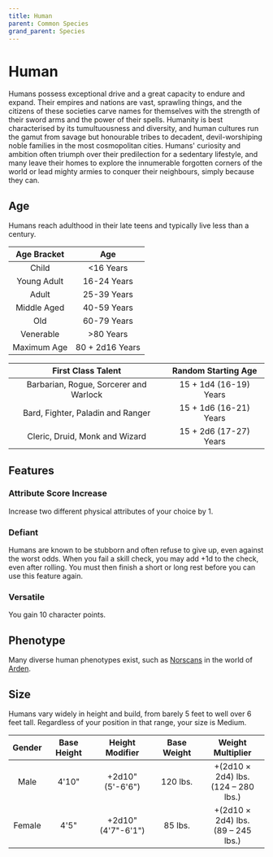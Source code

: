 ```yaml
---
title: Human
parent: Common Species
grand_parent: Species
---
```


# Human
Humans possess exceptional drive and a great capacity to endure and expand. Their empires and nations are vast, sprawling things, and the citizens of these societies carve names for themselves with the strength of their sword arms and the power of their spells. Humanity is best characterised by its tumultuousness and diversity, and human cultures run the gamut from savage but honourable tribes to decadent, devil-worshiping noble families in the most cosmopolitan cities. Humans' curiosity and ambition often triumph over their predilection for a sedentary lifestyle, and many leave their homes to explore the innumerable forgotten corners of the world or lead mighty armies to conquer their neighbours, simply because they can.

## Age
Humans reach adulthood in their late teens and typically live less than a century.

| Age Bracket | Age |
|:-----------:|:---:|
| Child       | <16 Years       |
| Young Adult | 16-24 Years     |
| Adult       | 25-39 Years     |
| Middle Aged | 40-59 Years     |
| Old         | 60-79 Years     |
| Venerable   | >80 Years       |
| Maximum Age | 80 + 2d16 Years |

| First Class Talent | Random Starting Age |
|:------------------:|:-------------------:|
| Barbarian, Rogue, Sorcerer and Warlock | 15 + 1d4 (16-19) Years |
| Bard, Fighter, Paladin and Ranger      | 15 + 1d6 (16-21) Years |
| Cleric, Druid, Monk and Wizard         | 15 + 2d6 (17-27) Years |

## Features

### Attribute Score Increase
Increase two different physical attributes of your choice by 1.

### Defiant
Humans are known to be stubborn and often refuse to give up, even against the worst odds. When you fail a skill check, you may add +1d to the check, even after rolling. You must then finish a short or long rest before you can use this feature again.

### Versatile
You gain 10 character points.

## Phenotype
Many diverse human phenotypes exist, such as [Norscans](https://stormchaserroleplaying.com/Arden/Species/Humans/Norscans/) in the world of [Arden](https://stormchaserroleplaying.com/Arden/).

## Size
Humans vary widely in height and build, from barely 5 feet to well over 6 feet tall. Regardless of your position in that range, your size is Medium.

| Gender | Base Height | Height Modifier | Base Weight | Weight Multiplier |
|:------:|:-----------:|:---------------:|:-----------:|:-----------------:|
| Male   | 4'10" | +2d10"<br>(5'-6'6")   | 120 lbs. | +(2d10 × 2d4) lbs.<br>(124 – 280 lbs.) |
| Female | 4'5"  | +2d10"<br>(4'7"-6'1") | 85 lbs.  | +(2d10 × 2d4) lbs.<br>(89 – 245 lbs.)  |
